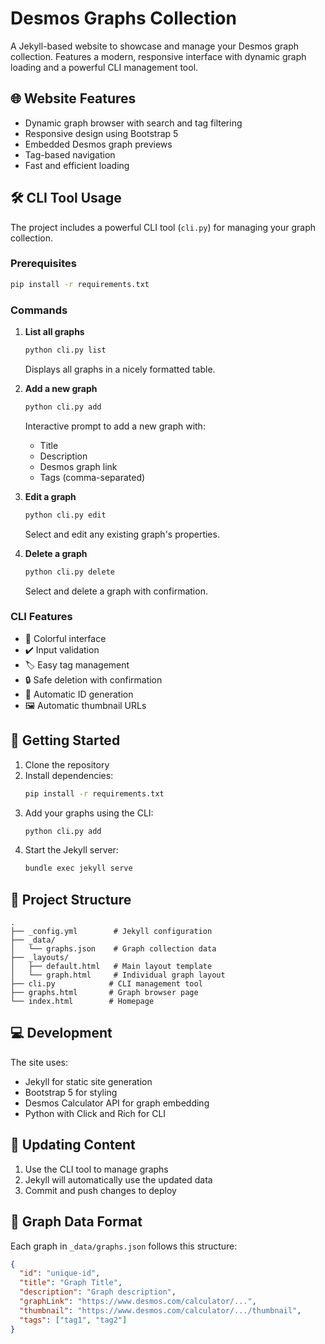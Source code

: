# Desmos Graphs Collection

A Jekyll-based website to showcase and manage your Desmos graph collection. Features a modern, responsive interface with dynamic graph loading and a powerful CLI management tool.

## 🌐 Website Features

- Dynamic graph browser with search and tag filtering
- Responsive design using Bootstrap 5
- Embedded Desmos graph previews
- Tag-based navigation
- Fast and efficient loading

## 🛠️ CLI Tool Usage

The project includes a powerful CLI tool (`cli.py`) for managing your graph collection.

### Prerequisites

```bash
pip install -r requirements.txt
```

### Commands

1. **List all graphs**
   ```bash
   python cli.py list
   ```
   Displays all graphs in a nicely formatted table.

2. **Add a new graph**
   ```bash
   python cli.py add
   ```
   Interactive prompt to add a new graph with:
   - Title
   - Description
   - Desmos graph link
   - Tags (comma-separated)

3. **Edit a graph**
   ```bash
   python cli.py edit
   ```
   Select and edit any existing graph's properties.

4. **Delete a graph**
   ```bash
   python cli.py delete
   ```
   Select and delete a graph with confirmation.

### CLI Features

- 🎨 Colorful interface
- ✔️ Input validation
- 🏷️ Easy tag management
- 🔒 Safe deletion with confirmation
- 📝 Automatic ID generation
- 🖼️ Automatic thumbnail URLs

## 🚀 Getting Started

1. Clone the repository
2. Install dependencies:
   ```bash
   pip install -r requirements.txt
   ```
3. Add your graphs using the CLI:
   ```bash
   python cli.py add
   ```
4. Start the Jekyll server:
   ```bash
   bundle exec jekyll serve
   ```

## 📁 Project Structure

```
.
├── _config.yml        # Jekyll configuration
├── _data/
│   └── graphs.json    # Graph collection data
├── _layouts/
│   ├── default.html   # Main layout template
│   └── graph.html     # Individual graph layout
├── cli.py            # CLI management tool
├── graphs.html       # Graph browser page
└── index.html        # Homepage
```

## 💻 Development

The site uses:
- Jekyll for static site generation
- Bootstrap 5 for styling
- Desmos Calculator API for graph embedding
- Python with Click and Rich for CLI

## 🔄 Updating Content

1. Use the CLI tool to manage graphs
2. Jekyll will automatically use the updated data
3. Commit and push changes to deploy

## 📝 Graph Data Format

Each graph in `_data/graphs.json` follows this structure:

```json
{
  "id": "unique-id",
  "title": "Graph Title",
  "description": "Graph description",
  "graphLink": "https://www.desmos.com/calculator/...",
  "thumbnail": "https://www.desmos.com/calculator/.../thumbnail",
  "tags": ["tag1", "tag2"]
}
```

